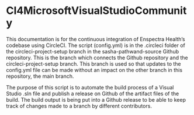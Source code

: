 # CI4MicrosoftVisualStudioCommunity
This documentation is for the continuous integration of Enspectra Health’s codebase using CircleCI. The script (config.yml) is in the .circleci  folder of the circleci-project-setup branch in the sasha-pathwand-source Github repository. This is the branch which connects the Github repository and the circleci-project-setup branch. This branch is used so that updates to the config.yml file can be made without an impact on the other branch in this repository, the main branch. 

The purpose of this script is to automate the build process of a Visual Studio .sln file and publish a release on Github of the artifact files of the build. The build output is being put into a Github release to be able to keep track of changes made to a branch by different contributors. 
